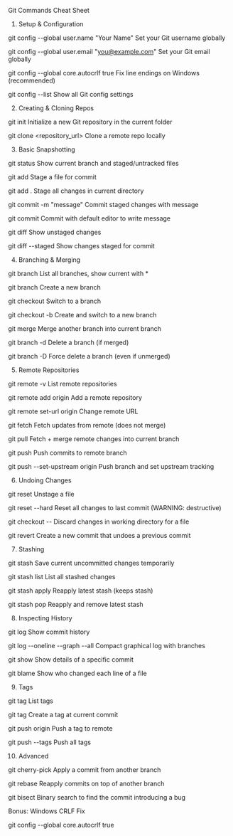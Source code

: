 Git Commands Cheat Sheet
1. Setup & Configuration

git config --global user.name "Your Name"
Set your Git username globally

git config --global user.email "you@example.com"
Set your Git email globally

git config --global core.autocrlf true
Fix line endings on Windows (recommended)

git config --list
Show all Git config settings

2. Creating & Cloning Repos

git init
Initialize a new Git repository in the current folder

git clone <repository_url>
Clone a remote repo locally

3. Basic Snapshotting

git status
Show current branch and staged/untracked files

git add <file>
Stage a file for commit

git add .
Stage all changes in current directory

git commit -m "message"
Commit staged changes with message

git commit
Commit with default editor to write message

git diff
Show unstaged changes

git diff --staged
Show changes staged for commit

4. Branching & Merging

git branch
List all branches, show current with *

git branch <branch-name>
Create a new branch

git checkout <branch-name>
Switch to a branch

git checkout -b <branch-name>
Create and switch to a new branch

git merge <branch>
Merge another branch into current branch

git branch -d <branch-name>
Delete a branch (if merged)

git branch -D <branch-name>
Force delete a branch (even if unmerged)

5. Remote Repositories

git remote -v
List remote repositories

git remote add origin <url>
Add a remote repository

git remote set-url origin <url>
Change remote URL

git fetch
Fetch updates from remote (does not merge)

git pull
Fetch + merge remote changes into current branch

git push
Push commits to remote branch

git push --set-upstream origin <branch>
Push branch and set upstream tracking

6. Undoing Changes

git reset <file>
Unstage a file

git reset --hard
Reset all changes to last commit (WARNING: destructive)

git checkout -- <file>
Discard changes in working directory for a file

git revert <commit>
Create a new commit that undoes a previous commit

7. Stashing

git stash
Save current uncommitted changes temporarily

git stash list
List all stashed changes

git stash apply
Reapply latest stash (keeps stash)

git stash pop
Reapply and remove latest stash

8. Inspecting History

git log
Show commit history

git log --oneline --graph --all
Compact graphical log with branches

git show <commit>
Show details of a specific commit

git blame <file>
Show who changed each line of a file

9. Tags

git tag
List tags

git tag <tagname>
Create a tag at current commit

git push origin <tagname>
Push a tag to remote

git push --tags
Push all tags

10. Advanced

git cherry-pick <commit>
Apply a commit from another branch

git rebase <branch>
Reapply commits on top of another branch

git bisect
Binary search to find the commit introducing a bug

Bonus: Windows CRLF Fix

git config --global core.autocrlf true